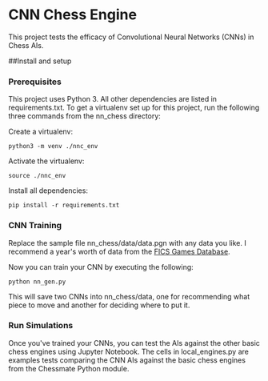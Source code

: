 # CNN Chess Engine

This project tests the efficacy of Convolutional Neural Networks (CNNs) in Chess AIs.

##Install and setup



### Prerequisites

This project uses Python 3. All other dependencies are listed in requirements.txt. To get a virtualenv set up for this project, run the following three commands from the nn_chess directory:

Create a virtualenv:

```
python3 -m venv ./nnc_env
```
Activate the virtualenv:
```
source ./nnc_env
```
Install all dependencies:
```
pip install -r requirements.txt
```

### CNN Training

Replace the sample file nn_chess/data/data.pgn with any data you like. I recommend a year's worth of data from the [FICS Games Database](https://www.ficsgames.org/download.html). 

Now you can train your CNN by executing the following: 
```
python nn_gen.py
```
This will save two CNNs into nn_chess/data, one for recommending what piece to move and another for deciding where to put it.

### Run Simulations

Once you've trained your CNNs, you can test the AIs against the other basic chess engines using Jupyter Notebook. The cells in local_engines.py are examples tests comparing the CNN AIs against the basic chess engines from the Chessmate Python module.